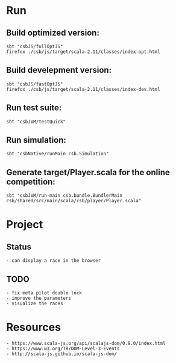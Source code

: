 # Run
## Build optimized version:

    sbt "csbJS/fullOptJS"
    firefox ./csb/js/target/scala-2.11/classes/index-opt.html

## Build develepment version:

    sbt "csbJS/fastOptJS"
    firefox ./csb/js/target/scala-2.11/classes/index-dev.html

## Run test suite:

    sbt "csbJVM/testQuick"

## Run simulation:

    sbt "csbNative/runMain csb.Simulation"

## Generate target/Player.scala for the online competition:

    sbt "csbJVM/run-main csb.bundle.BundlerMain csb/shared/src/main/scala/csb/player/Player.scala"

# Project

## Status

    - can display a race in the browser

## TODO
    - fix meta pilot double lock
    - improve the parameters
    - visualize the races


# Resources

    - https://www.scala-js.org/api/scalajs-dom/0.9.0/index.html
    - https://www.w3.org/TR/DOM-Level-3-Events
    - http://scala-js.github.io/scala-js-dom/
